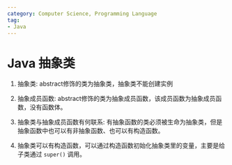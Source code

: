 ```yaml
---
category: Computer Science, Programming Language
tag:
- Java
---
```

# Java 抽象类
1. 抽象类: abstract修饰的类为抽象类，抽象类不能创建实例

2. 抽象成员函数: abstract修饰的类为抽象成员函数，该成员函数为抽象成员函数，没有函数体。

3. 抽象类与抽象成员函数有何联系: 有抽象函数的类必须被生命为抽象类，但是抽象函数中也可以有非抽象函数、也可以有构造函数。

4. 抽象类可以有构造函数，可以通过构造函数初始化抽象类里的变量，主要是给子类通过 `super()` 调用。